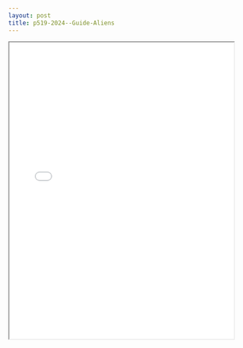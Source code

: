 ```yaml
---
layout: post
title: p519-2024--Guide-Aliens
---
```


<div class="pdf-container">
<iframe src="/ea/assets/pdfs/p519-2024--Guide-Aliens.pdf" height="600" width="90%" allowFullScreen="true"></iframe>
</div>


